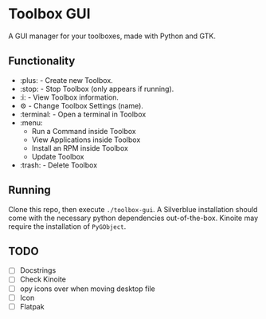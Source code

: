 # Toolbox GUI
A GUI manager for your toolboxes, made with Python and GTK.

## Functionality
- :plus: - Create new Toolbox.
- :stop: - Stop Toolbox (only appears if running).
- :i: - View Toolbox information.
- :gear: - Change Toolbox Settings (name).
- :terminal: - Open a terminal in Toolbox
- :menu:
    - Run a Command inside Toolbox
    - View Applications inside Toolbox
    - Install an RPM inside Toolbox
    - Update Toolbox
- :trash: - Delete Toolbox

## Running
Clone this repo, then execute `./toolbox-gui`. A Silverblue installation should come with the necessary python dependencies out-of-the-box. Kinoite may require the installation of `PyGObject`.

## TODO
- [ ] Docstrings
- [ ] Check Kinoite
- [ ] opy icons over when moving desktop file
- [ ] Icon
- [ ] Flatpak
